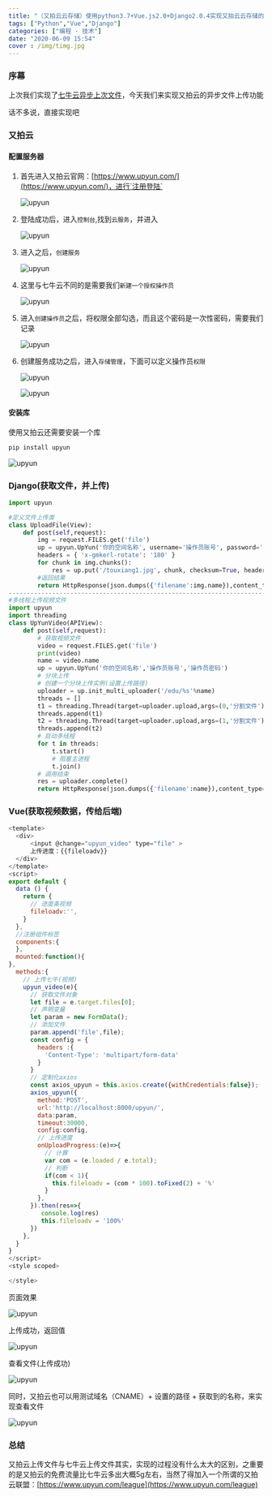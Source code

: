 ```yaml
---
title: "（又拍云云存储）使用python3.7+Vue.js2.0+Django2.0.4实现又拍云云存储的异步文件上传功能"
tags: ["Python","Vue","Django"]
categories: ["编程 · 技术"]
date: "2020-06-09 15:54"
cover : /img/timg.jpg
---
```


### 序幕

上次我们实现了[七牛云异步上次文件](https://www.sirxs.cn/2020/06/08/Blog/qiniu/)，今天我们来实现又拍云的异步文件上传功能

话不多说，直接实现吧

### 又拍云

#### 配置服务器

1. 首先进入又拍云官网：[https://www.upyun.com/](https://www.upyun.com/)，进行`注册登陆`

   ![upyun](https://wangxs020202.gitee.io/images/note/upyun1.png)

2. 登陆成功后，进入`控制台`,找到`云服务`，并进入

   ![upyun](https://wangxs020202.gitee.io/images/note/upyun2.png)

3. 进入之后，`创建服务`

   ![upyun](https://wangxs020202.gitee.io/images/note/upyun3.png)

4. 这里与七牛云不同的是需要我们`新建一个授权操作员`

   ![upyun](https://wangxs020202.gitee.io/images/note/upyun4.png)

5. 进入`创建操作员`之后，将权限全部勾选，而且这个密码是一次性密码，需要我们记录

   ![upyun](https://wangxs020202.gitee.io/images/note/upyun5.png)

6. 创建服务成功之后，进入`存储管理`，下面可以定义操作员`权限`

   ![upyun](https://wangxs020202.gitee.io/images/note/upyun6.png)

   ![upyun](https://wangxs020202.gitee.io/images/note/upyun7.png)

#### 安装库

使用又拍云还需要安装一个库

```python
pip install upyun
```

![upyun](https://wangxs020202.gitee.io/images/note/upyun8.png)

### Django(获取文件，并上传)

```python
import upyun

#定义文件上传类
class UploadFile(View):
    def post(self,request):
        img = request.FILES.get('file')
        up = upyun.UpYun('你的空间名称', username='操作员账号', password='操作员密码')
        headers = { 'x-gmkerl-rotate': '180' }
        for chunk in img.chunks():
            res = up.put('/touxiang1.jpg', chunk, checksum=True, headers=headers)
        #返回结果
        return HttpResponse(json.dumps({'filename':img.name}),content_type='application/json')
-----------------------------------------------------------------------------------------------------
#多线程上传视频文件
import upyun
import threading
class UpYunVideo(APIView):
	def post(self,request):
		# 获取视频文件
		video = request.FILES.get('file')
		print(video)
		name = video.name
		up = upyun.UpYun('你的空间名称','操作员账号','操作员密码')
		# 分块上传
		# 创建一个分块上传实例(设置上传路径)
		uploader = up.init_multi_uploader('/edu/%s'%name)
		threads = []
		t1 = threading.Thread(target=uploader.upload,args=(0,'分割文件'))
		threads.append(t1)
		t2 = threading.Thread(target=uploader.upload,args=(1,'分割文件'))
		threads.append(t2)
		# 启动多线程
		for t in threads:
			t.start()
			# 阻塞主进程
			t.join()
		# 调用结束
		res = uploader.complete()
		return HttpResponse(json.dumps({'filename':name}),content_type='application/json')
```



### Vue(获取视频数据，传给后端)

```javascript
<template>
  <div>
      <input @change="upyun_video" type="file" >
      上传进度：{{fileloadv}}
  </div>
</template>
<script>
export default {
  data () {
    return {
      // 进度条视频
      fileloadv:'',
    }
  },
  //注册组件标签
  components:{
  },
  mounted:function(){
},
  methods:{
    // 上传七牛(视频)
    upyun_video(e){
      // 获取文件对象
      let file = e.target.files[0];
      // 声明变量
      let param = new FormData();
      // 添加文件
      param.append('file',file);
      const config = {
        headers :{
          'Content-Type': 'multipart/form-data'
        }
      }
      // 定制化axios
      const axios_upyun = this.axios.create({withCredentials:false});
      axios_upyun({
        method:'POST',
        url:'http://localhost:8000/upyun/',
        data:param,
        timeout:30000,
        config:config,
        // 上传进度
        onUploadProgress:(e)=>{
          // 计算
          var com = (e.loaded / e.total);
          // 判断
          if(com < 1){
            this.fileloadv = (com * 100).toFixed(2) + '%'
          }
        },
      }).then(res=>{
         console.log(res)
         this.fileloadv = '100%'
      })
    },
  }
}
</script>
<style scoped>

</style>
```

页面效果

![upyun](https://wangxs020202.gitee.io/images/note/upyun9.png)

上传成功，返回值

![upyun](https://wangxs020202.gitee.io/images/note/upyun10.png)

查看文件(上传成功)

![upyun](https://wangxs020202.gitee.io/images/note/upyun11.png)

同时，又拍云也可以用测试域名（CNAME）+ 设置的路径 + 获取到的名称，来实现查看文件

![upyun](https://wangxs020202.gitee.io/images/note/upyun12.png)

### 总结

又拍云上传文件与七牛云上传文件其实，实现的过程没有什么太大的区别，之重要的是又拍云的免费流量比七牛云多出大概5g左右，当然了得加入一个所谓的又拍云联盟：[https://www.upyun.com/league](https://www.upyun.com/league)